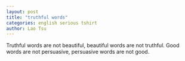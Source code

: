 ```yaml
---
layout: post
title: "truthful words"
categories: english serious tshirt
author: Lao Tsu
---
```

Truthful words are not beautiful, beautiful words are not truthful. Good words are not persuasive, persuasive words are not good.
